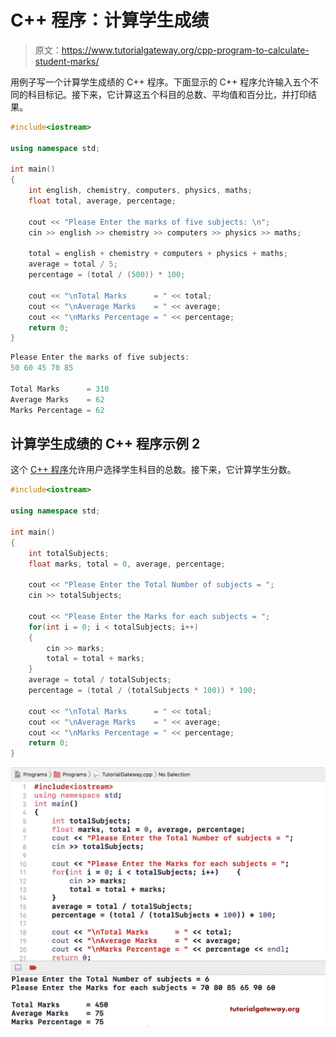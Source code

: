 # C++ 程序：计算学生成绩

> 原文：<https://www.tutorialgateway.org/cpp-program-to-calculate-student-marks/>

用例子写一个计算学生成绩的 C++ 程序。下面显示的 C++ 程序允许输入五个不同的科目标记。接下来，它计算这五个科目的总数、平均值和百分比，并打印结果。

```cpp
#include<iostream>

using namespace std;

int main()
{
	int english, chemistry, computers, physics, maths; 
    float total, average, percentage;

    cout << "Please Enter the marks of five subjects: \n";
    cin >> english >> chemistry >> computers >> physics >> maths;

    total = english + chemistry + computers + physics + maths;
    average = total / 5;
    percentage = (total / (500)) * 100;

    cout << "\nTotal Marks      = " << total;
    cout << "\nAverage Marks    = " << average;
    cout << "\nMarks Percentage = " << percentage;
 	return 0;
}
```

```cpp
Please Enter the marks of five subjects: 
50 60 45 70 85

Total Marks      = 310
Average Marks    = 62
Marks Percentage = 62
```

## 计算学生成绩的 C++ 程序示例 2

这个 [C++ 程序](https://www.tutorialgateway.org/cpp-programs/)允许用户选择学生科目的总数。接下来，它计算学生分数。

```cpp
#include<iostream>

using namespace std;

int main()
{
	int totalSubjects; 
    float marks, total = 0, average, percentage;

    cout << "Please Enter the Total Number of subjects = ";
    cin >> totalSubjects;

	cout << "Please Enter the Marks for each subjects = ";
	for(int i = 0; i < totalSubjects; i++)
	{
		cin >> marks;
		total = total + marks;
	}
    average = total / totalSubjects;
    percentage = (total / (totalSubjects * 100)) * 100;

    cout << "\nTotal Marks      = " << total;
    cout << "\nAverage Marks    = " << average;
    cout << "\nMarks Percentage = " << percentage;
 	return 0;
}
```

![C++ Program to Calculate Student Marks 2](img/960182792d229124f1252b7bea9191bc.png)